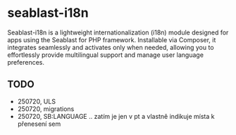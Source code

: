 # seablast-i18n

Seablast-i18n is a lightweight internationalization (i18n) module designed for apps using the Seablast for PHP framework. Installable via Composer, it integrates seamlessly and activates only when needed, allowing you to effortlessly provide multilingual support and manage user language preferences.

## TODO

- 250720, ULS
- 250720, migrations
- 250720, SB:LANGUAGE .. zatím je jen v pt a vlastně indikuje místa k přenesení sem
